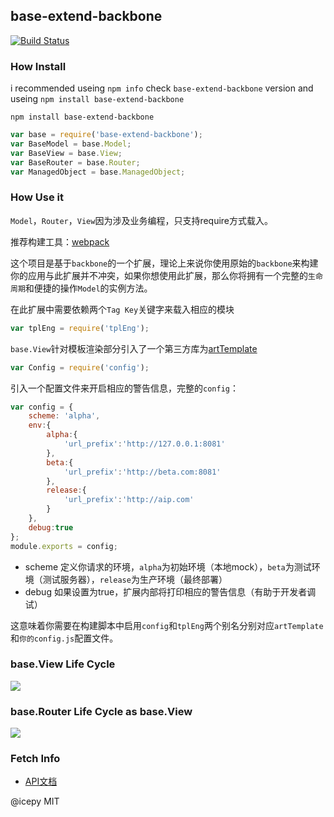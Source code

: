 ## base-extend-backbone

[![Build Status](https://travis-ci.org/sapling-team/base-extend-backbone.svg?branch=master)](https://travis-ci.org/sapling-team/base-extend-backbone)

### How Install

i recommended useing `npm info` check `base-extend-backbone` version and useing `npm install base-extend-backbone`

    npm install base-extend-backbone

```JavaScript
var base = require('base-extend-backbone');
var BaseModel = base.Model;
var BaseView = base.View;
var BaseRouter = base.Router;
var ManagedObject = base.ManagedObject;
```

### How Use it

`Model`，`Router`，`View`因为涉及业务编程，只支持require方式载入。

推荐构建工具：[webpack](https://webpack.github.io/)

这个项目是基于`backbone`的一个扩展，理论上来说你使用原始的`backbone`来构建你的应用与此扩展并不冲突，如果你想使用此扩展，那么你将拥有一个完整的`生命周期`和便捷的操作`Model`的实例方法。

在此扩展中需要依赖两个`Tag Key`关键字来载入相应的模块

```JavaScript
var tplEng = require('tplEng');
```

`base.View`针对模板渲染部分引入了一个第三方库为[artTemplate](https://github.com/aui/artTemplate)

```JavaScript
var Config = require('config');
```

引入一个配置文件来开启相应的警告信息，完整的`config`：

```JavaScript
var config = {
    scheme: 'alpha',
    env:{
        alpha:{
            'url_prefix':'http://127.0.0.1:8081'
        },
        beta:{
            'url_prefix':'http://beta.com:8081'
        },
        release:{
            'url_prefix':'http://aip.com'
        }
    },
    debug:true
};
module.exports = config;
```

- scheme 定义你请求的环境，`alpha`为初始环境（本地mock），`beta`为测试环境（测试服务器），`release`为生产环境（最终部署）
- debug 如果设置为true，扩展内部将打印相应的警告信息（有助于开发者调试）

这意味着你需要在构建脚本中启用`config`和`tplEng`两个别名分别对应`artTemplate`和`你的config.js`配置文件。

### base.View Life Cycle

![](https://raw.githubusercontent.com/sapling-team/base-extend-backbone/master/doc/img/BaseView%20Life%20Cycle.png)

### base.Router Life Cycle as base.View

![](https://raw.githubusercontent.com/sapling-team/base-extend-backbone/master/doc/img/BaseRouter%20Life%20Cycle%20as%20BaseView.png)

### Fetch Info

- [API文档](https://github.com/sapling-team/base-extend-backbone/blob/master/doc/api.md)

@icepy MIT
